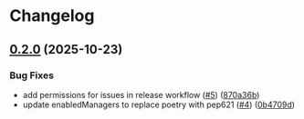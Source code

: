 # Changelog

## [0.2.0](https://github.com/arrrgi/ubuntu-server-playbook/compare/v0.1.0...v0.2.0) (2025-10-23)


### Bug Fixes

* add permissions for issues in release workflow ([#5](https://github.com/arrrgi/ubuntu-server-playbook/issues/5)) ([870a36b](https://github.com/arrrgi/ubuntu-server-playbook/commit/870a36b7730526afaa69d4bc3ab22e1402517417))
* update enabledManagers to replace poetry with pep621 ([#4](https://github.com/arrrgi/ubuntu-server-playbook/issues/4)) ([0b4709d](https://github.com/arrrgi/ubuntu-server-playbook/commit/0b4709d9426c4e888a81a50f154c88920342075e))

